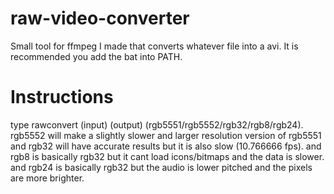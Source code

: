 # raw-video-converter
 Small tool for ffmpeg I made that converts whatever file into a avi.
 It is recommended you add the bat into PATH.
 
 # Instructions
 type rawconvert (input) (output) (rgb5551/rgb5552/rgb32/rgb8/rgb24).
rgb5552 will make a slightly slower and larger resolution version of rgb5551 and rgb32 will have accurate results but it is also slow (10.766666 fps).
and rgb8 is basically rgb32 but it cant load icons/bitmaps and the data is slower.
and rgb24 is basically rgb32 but the audio is lower pitched and the pixels are more brighter.
